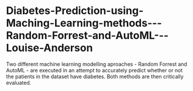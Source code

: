 # Diabetes-Prediction-using-Maching-Learning-methods---Random-Forrest-and-AutoML---Louise-Anderson
Two different machine learning modelling aproaches - Random Forrest and AutoML - are executed in an attempt to accurately predict whether or not the patients in the dataset have diabetes. Both methods are then critically evaluated.
